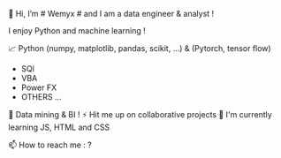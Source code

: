 👋 Hi, I’m # Wemyx # and I am a data engineer & analyst !

I enjoy Python and machine learning !

📈 Python (numpy, matplotlib, pandas, scikit, ...) & (Pytorch, tensor flow)
+ SQl
+ VBA
+ Power FX
+ OTHERS ...

🚀 Data mining & BI !
⚡ Hit me up on collaborative projects
🌱 I'm currently learning JS, HTML and CSS

📫 How to reach me : ?

